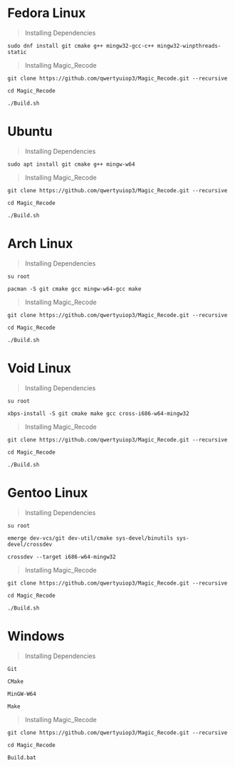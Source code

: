 # Fedora Linux

> Installing Dependencies

```
sudo dnf install git cmake g++ mingw32-gcc-c++ mingw32-winpthreads-static
```

> Installing Magic_Recode

```
git clone https://github.com/qwertyuiop3/Magic_Recode.git --recursive

cd Magic_Recode

./Build.sh
```

# Ubuntu

> Installing Dependencies

```
sudo apt install git cmake g++ mingw-w64
```

> Installing Magic_Recode

```
git clone https://github.com/qwertyuiop3/Magic_Recode.git --recursive

cd Magic_Recode

./Build.sh
```

# Arch Linux

> Installing Dependencies

```
su root

pacman -S git cmake gcc mingw-w64-gcc make
```

> Installing Magic_Recode

```
git clone https://github.com/qwertyuiop3/Magic_Recode.git --recursive

cd Magic_Recode

./Build.sh
```

# Void Linux

> Installing Dependencies

```
su root

xbps-install -S git cmake make gcc cross-i686-w64-mingw32
```

> Installing Magic_Recode

```
git clone https://github.com/qwertyuiop3/Magic_Recode.git --recursive

cd Magic_Recode

./Build.sh
```

# Gentoo Linux

> Installing Dependencies

```
su root

emerge dev-vcs/git dev-util/cmake sys-devel/binutils sys-devel/crossdev

crossdev --target i686-w64-mingw32
```

> Installing Magic_Recode

```
git clone https://github.com/qwertyuiop3/Magic_Recode.git --recursive

cd Magic_Recode

./Build.sh
```

# Windows

> Installing Dependencies

```
Git

CMake

MinGW-W64

Make
```

> Installing Magic_Recode

```
git clone https://github.com/qwertyuiop3/Magic_Recode.git --recursive

cd Magic_Recode

Build.bat
```
